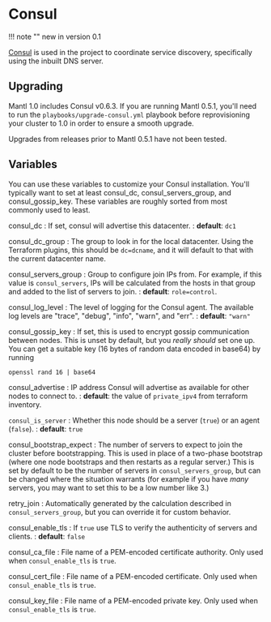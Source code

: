 Consul
======

!!! note ""
    new in version 0.1

[Consul](https://www.consul.io/) is used in the project to coordinate
service discovery, specifically using the inbuilt DNS server.

Upgrading
---------

Mantl 1.0 includes Consul v0.6.3. If you are running Mantl 0.5.1, you'll
need to run the `playbooks/upgrade-consul.yml` playbook before
reprovisioning your cluster to 1.0 in order to ensure a smooth upgrade.

Upgrades from releases prior to Mantl 0.5.1 have not been tested.

Variables
---------

You can use these variables to customize your Consul installation.
You'll typically want to set at least consul\_dc,
consul\_servers\_group, and consul\_gossip\_key. These variables are
roughly sorted from most commonly used to least.

consul\_dc
:   If set, consul will advertise this datacenter.
:   **default**: `dc1`

consul\_dc\_group
:   The group to look in for the local datacenter. Using the Terraform plugins, this should be `dc=dcname`, and it will default to that with the current datacenter name.

consul\_servers\_group
:   Group to configure join IPs from. For example, if this value is `consul_servers`, IPs will be calculated from the hosts in that group and added to the list of servers to join.
:   **default**: `role=control`.

consul\_log\_level
:   The level of logging for the Consul agent. The available log levels are "trace", "debug", "info", "warn", and "err".
:   **default**: `"warn"`

consul\_gossip\_key
:   If set, this is used to encrypt gossip communication between nodes. This is unset by default, but you *really should* set one up. You can get a suitable key (16 bytes of random data encoded in base64) by running
```shell
openssl rand 16 | base64
```

consul\_advertise
:   IP address Consul will advertise as available for other nodes to connect to.
:   **default**: the value of `private_ipv4` from terraform inventory.

`consul_is_server`
:   Whether this node should be a server (`true`) or an agent (`false`).
:   **default**: `true`

consul\_bootstrap\_expect
:   The number of servers to expect to join the cluster before bootstrapping. This is used in place of a two-phase bootstrap (where one node bootstraps and then restarts as a regular server.) This is set by default to be the number of servers in `consul_servers_group`, but can be changed where the situation warrants (for example if you have *many* servers, you may want to set this to be a low number like 3.)

retry\_join
:   Automatically generated by the calculation described in `consul_servers_group`, but you can override it for custom behavior.

consul\_enable\_tls
:   If `true` use TLS to verify the authenticity of servers and clients.
:   **default**: `false`

consul\_ca\_file
:   File name of a PEM-encoded certificate authority. Only used when
`consul_enable_tls` is `true`.

consul\_cert\_file
:   File name of a PEM-encoded certificate. Only used when `consul_enable_tls`
is `true`.

consul\_key\_file
:   File name of a PEM-encoded private key. Only used when `consul_enable_tls`
is `true`.
